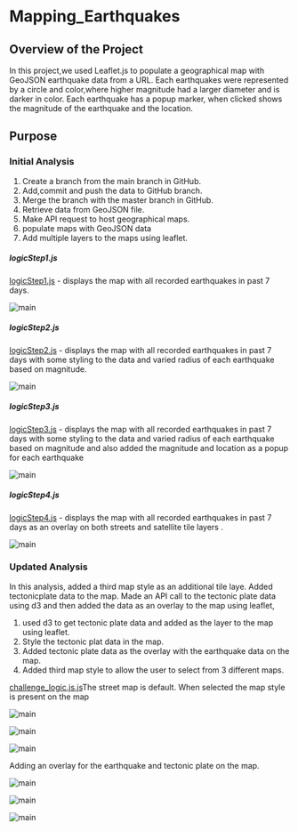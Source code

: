 # Mapping_Earthquakes

## Overview of the Project 

In this project,we used Leaflet.js to populate a geographical map with GeoJSON earthquake data from a URL. Each earthquakes were represented by a circle and color,where higher magnitude had a larger diameter and is darker in color. Each earthquake has a popup marker, when clicked shows the magnitude of the earthquake and the location. 

## Purpose 

### Initial Analysis 

1. Create a branch from the main branch in GitHub.
2. Add,commit and push the data to GitHub branch.
3. Merge the branch with the master branch in GitHub.
4. Retrieve data from GeoJSON file.
5. Make API request to host geographical maps.
6. populate maps with GeoJSON data 
7. Add multiple layers to the maps using leaflet.

##### logicStep1.js

[logicStep1.js](Earthquakes_past7days/static/js/logicStep1.js) -  displays the map with all recorded earthquakes in past 7 days.

![main](resources/logic.png)
 

 ##### logicStep2.js

[logicStep2.js](Earthquakes_past7days/static/js/logicStep2.js) -  displays the map with all recorded earthquakes in past 7 days with some styling to the data and varied radius of each earthquake based on magnitude.

![main](resources/logicStep2.png)

 ##### logicStep3.js

[logicStep3.js](Earthquakes_past7days/static/js/logicStep3.js) -  displays the map with all recorded earthquakes in past 7 days with some styling to the data and varied radius of each earthquake based on magnitude and also added the magnitude and location as a popup for each earthquake

![main](resources/logicStep3.png)

 ##### logicStep4.js

[logicStep4.js](Earthquakes_past7days/static/js/logicStep4.js) -  displays the map with all recorded earthquakes in past 7 days as an overlay on both streets and satellite tile layers . 

![main](resources/logicStep4.png)


### Updated Analysis

In this analysis, added a third map style as an additional tile laye. Added tectonicplate data to the map. Made an API call to the tectonic plate data using d3 and then added the data as an overlay to the map using leaflet, 

1. used d3 to get tectonic plate data and added as the layer  to the map using leaflet.
2. Style the tectonic plat data  in the map.
3. Added tectonic plate data as the overlay with the earthquake data on the map.
4. Added third map style to allow the user to select from 3 different maps. 

[challenge_logic.js.js](Earthquake_Challenge/static/js/challenge_logic.js.js)The street map is default. When selected the map style is present on the map 


![main](resources/challenge1a.png)

![main](resources/challenge1b.png)

![main](resources/challenge1c.png)


Adding an overlay for the earthquake and tectonic plate on the map.

![main](resources/challenge2a.png)

![main](resources/Challenge2b.png)

![main](resources/challenge2c.png)





